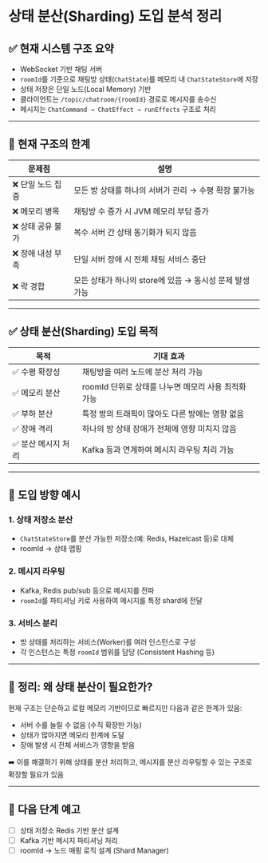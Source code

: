 # 상태 분산(Sharding) 도입 분석 정리

## ✅ 현재 시스템 구조 요약

- WebSocket 기반 채팅 서버
- `roomId`를 기준으로 채팅방 상태(`ChatState`)를 메모리 내 `ChatStateStore`에 저장
- 상태 저장은 단일 노드(Local Memory) 기반
- 클라이언트는 `/topic/chatroom/{roomId}` 경로로 메시지를 송수신
- 메시지는 `ChatCommand → ChatEffect → runEffects` 구조로 처리

---

## 🧨 현재 구조의 한계

| 문제점 | 설명 |
|--------|------|
| ❌ 단일 노드 집중 | 모든 방 상태를 하나의 서버가 관리 → 수평 확장 불가능 |
| ❌ 메모리 병목 | 채팅방 수 증가 시 JVM 메모리 부담 증가 |
| ❌ 상태 공유 불가 | 복수 서버 간 상태 동기화가 되지 않음 |
| ❌ 장애 내성 부족 | 단일 서버 장애 시 전체 채팅 서비스 중단 |
| ❌ 락 경합 | 모든 상태가 하나의 store에 있음 → 동시성 문제 발생 가능 |

---

## ✅ 상태 분산(Sharding) 도입 목적

| 목적 | 기대 효과 |
|------|------------|
| ✅ 수평 확장성 | 채팅방을 여러 노드에 분산 처리 가능 |
| ✅ 메모리 분산 | roomId 단위로 상태를 나누면 메모리 사용 최적화 가능 |
| ✅ 부하 분산 | 특정 방의 트래픽이 많아도 다른 방에는 영향 없음 |
| ✅ 장애 격리 | 하나의 방 상태 장애가 전체에 영향 미치지 않음 |
| ✅ 분산 메시지 처리 | Kafka 등과 연계하여 메시지 라우팅 처리 가능 |

---

## 🧭 도입 방향 예시

### 1. 상태 저장소 분산
- `ChatStateStore`를 분산 가능한 저장소(예: Redis, Hazelcast 등)로 대체
- roomId → 상태 맵핑

### 2. 메시지 라우팅
- Kafka, Redis pub/sub 등으로 메시지를 전파
- `roomId`를 파티셔닝 키로 사용하여 메시지를 특정 shard에 전달

### 3. 서비스 분리
- 방 상태를 처리하는 서비스(Worker)를 여러 인스턴스로 구성
- 각 인스턴스는 특정 `roomId` 범위를 담당 (Consistent Hashing 등)

---

## 🧠 정리: 왜 상태 분산이 필요한가?

현재 구조는 단순하고 로컬 메모리 기반이므로 빠르지만 다음과 같은 한계가 있음:

- 서버 수를 늘릴 수 없음 (수직 확장만 가능)
- 상태가 많아지면 메모리 한계에 도달
- 장애 발생 시 전체 서비스가 영향을 받음

➡️ 이를 해결하기 위해 상태를 분산 처리하고, 메시지를 분산 라우팅할 수 있는 구조로 확장할 필요가 있음

---

## 📌 다음 단계 예고

- [ ] 상태 저장소 Redis 기반 분산 설계
- [ ] Kafka 기반 메시지 파티셔닝 처리
- [ ] roomId → 노드 매핑 로직 설계 (Shard Manager)
